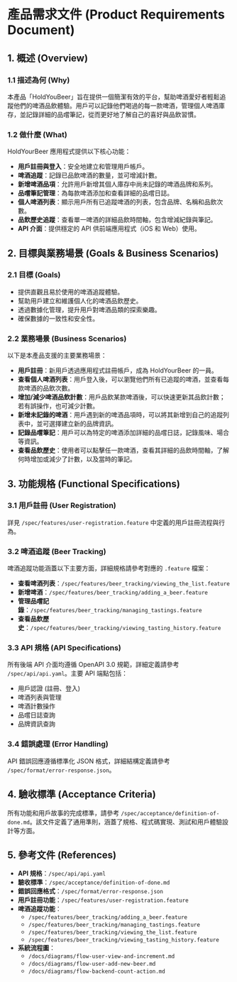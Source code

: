 # 產品需求文件 (Product Requirements Document)

## 1. 概述 (Overview)

### 1.1 描述為何 (Why)

本產品「HoldYouBeer」旨在提供一個簡潔有效的平台，幫助啤酒愛好者輕鬆追蹤他們的啤酒品飲體驗。用戶可以記錄他們喝過的每一款啤酒，管理個人啤酒庫存，並記錄詳細的品嚐筆記，從而更好地了解自己的喜好與品飲習慣。

### 1.2 做什麼 (What)

HoldYourBeer 應用程式提供以下核心功能：

*   **用戶註冊與登入**：安全地建立和管理用戶帳戶。
*   **啤酒追蹤**：記錄已品飲啤酒的數量，並可增減計數。
*   **新增啤酒品項**：允許用戶新增其個人庫存中尚未記錄的啤酒品牌和系列。
*   **品嚐筆記管理**：為每款啤酒添加和查看詳細的品嚐日誌。
*   **個人啤酒列表**：顯示用戶所有已追蹤啤酒的列表，包含品牌、名稱和品飲次數。
*   **品飲歷史追蹤**：查看單一啤酒的詳細品飲時間軸，包含增減紀錄與筆記。
*   **API 介面**：提供穩定的 API 供前端應用程式（iOS 和 Web）使用。

## 2. 目標與業務場景 (Goals & Business Scenarios)

### 2.1 目標 (Goals)

*   提供直觀且易於使用的啤酒追蹤體驗。
*   幫助用戶建立和維護個人化的啤酒品飲歷史。
*   透過數據化管理，提升用戶對啤酒品類的探索樂趣。
*   確保數據的一致性和安全性。

### 2.2 業務場景 (Business Scenarios)

以下是本產品支援的主要業務場景：

*   **用戶註冊**：新用戶透過應用程式註冊帳戶，成為 HoldYourBeer 的一員。
*   **查看個人啤酒列表**：用戶登入後，可以瀏覽他們所有已追蹤的啤酒，並查看每款啤酒的品飲次數。
*   **增加/減少啤酒品飲計數**：用戶品飲某款啤酒後，可以快速更新其品飲計數；若有誤操作，也可減少計數。
*   **新增未記錄的啤酒**：用戶遇到新的啤酒品項時，可以將其新增到自己的追蹤列表中，並可選擇建立新的品牌資訊。
*   **記錄品嚐筆記**：用戶可以為特定的啤酒添加詳細的品嚐日誌，記錄風味、場合等資訊。
*   **查看品飲歷史**：使用者可以點擊任一款啤酒，查看其詳細的品飲時間軸，了解何時增加或減少了計數，以及當時的筆記。

## 3. 功能規格 (Functional Specifications)

### 3.1 用戶註冊 (User Registration)

詳見 `/spec/features/user-registration.feature` 中定義的用戶註冊流程與行為。

### 3.2 啤酒追蹤 (Beer Tracking)

啤酒追蹤功能涵蓋以下主要方面，詳細規格請參考對應的 `.feature` 檔案：

*   **查看啤酒列表**：`/spec/features/beer_tracking/viewing_the_list.feature`
*   **新增啤酒**：`/spec/features/beer_tracking/adding_a_beer.feature`
*   **管理品嚐記錄**：`/spec/features/beer_tracking/managing_tastings.feature`
*   **查看品飲歷史**：`/spec/features/beer_tracking/viewing_tasting_history.feature`

### 3.3 API 規格 (API Specifications)

所有後端 API 介面均遵循 OpenAPI 3.0 規範，詳細定義請參考 `/spec/api/api.yaml`。主要 API 端點包括：

*   用戶認證 (註冊、登入)
*   啤酒列表與管理
*   啤酒計數操作
*   品嚐日誌查詢
*   品牌資訊查詢

### 3.4 錯誤處理 (Error Handling)

API 錯誤回應遵循標準化 JSON 格式，詳細結構定義請參考 `/spec/format/error-response.json`。

## 4. 驗收標準 (Acceptance Criteria)

所有功能和用戶故事的完成標準，請參考 `/spec/acceptance/definition-of-done.md`。該文件定義了通用準則，涵蓋了規格、程式碼實現、測試和用戶體驗設計等方面。

## 5. 參考文件 (References)

*   **API 規格**：`/spec/api/api.yaml`
*   **驗收標準**：`/spec/acceptance/definition-of-done.md`
*   **錯誤回應格式**：`/spec/format/error-response.json`
*   **用戶註冊功能**：`/spec/features/user-registration.feature`
*   **啤酒追蹤功能**：
    *   `/spec/features/beer_tracking/adding_a_beer.feature`
    *   `/spec/features/beer_tracking/managing_tastings.feature`
    *   `/spec/features/beer_tracking/viewing_the_list.feature`
    *   `/spec/features/beer_tracking/viewing_tasting_history.feature`
*   **系統流程圖**：
    *   `/docs/diagrams/flow-user-view-and-increment.md`
    *   `/docs/diagrams/flow-user-add-new-beer.md`
    *   `/docs/diagrams/flow-backend-count-action.md`
